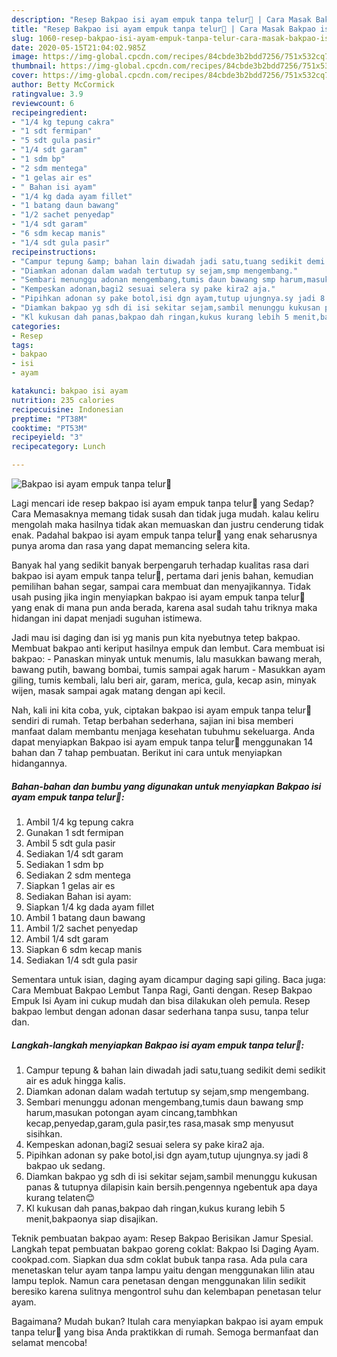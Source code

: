 ```yaml
---
description: "Resep Bakpao isi ayam empuk tanpa telur🎏 | Cara Masak Bakpao isi ayam empuk tanpa telur🎏 Yang Mudah Dan Praktis"
title: "Resep Bakpao isi ayam empuk tanpa telur🎏 | Cara Masak Bakpao isi ayam empuk tanpa telur🎏 Yang Mudah Dan Praktis"
slug: 1060-resep-bakpao-isi-ayam-empuk-tanpa-telur-cara-masak-bakpao-isi-ayam-empuk-tanpa-telur-yang-mudah-dan-praktis
date: 2020-05-15T21:04:02.985Z
image: https://img-global.cpcdn.com/recipes/84cbde3b2bdd7256/751x532cq70/bakpao-isi-ayam-empuk-tanpa-telur🎏-foto-resep-utama.jpg
thumbnail: https://img-global.cpcdn.com/recipes/84cbde3b2bdd7256/751x532cq70/bakpao-isi-ayam-empuk-tanpa-telur🎏-foto-resep-utama.jpg
cover: https://img-global.cpcdn.com/recipes/84cbde3b2bdd7256/751x532cq70/bakpao-isi-ayam-empuk-tanpa-telur🎏-foto-resep-utama.jpg
author: Betty McCormick
ratingvalue: 3.9
reviewcount: 6
recipeingredient:
- "1/4 kg tepung cakra"
- "1 sdt fermipan"
- "5 sdt gula pasir"
- "1/4 sdt garam"
- "1 sdm bp"
- "2 sdm mentega"
- "1 gelas air es"
- " Bahan isi ayam"
- "1/4 kg dada ayam fillet"
- "1 batang daun bawang"
- "1/2 sachet penyedap"
- "1/4 sdt garam"
- "6 sdm kecap manis"
- "1/4 sdt gula pasir"
recipeinstructions:
- "Campur tepung &amp; bahan lain diwadah jadi satu,tuang sedikit demi sedikit air es aduk hingga kalis."
- "Diamkan adonan dalam wadah tertutup sy sejam,smp mengembang."
- "Sembari menunggu adonan mengembang,tumis daun bawang smp harum,masukan potongan ayam cincang,tambhkan kecap,penyedap,garam,gula pasir,tes rasa,masak smp menyusut sisihkan."
- "Kempeskan adonan,bagi2 sesuai selera sy pake kira2 aja."
- "Pipihkan adonan sy pake botol,isi dgn ayam,tutup ujungnya.sy jadi 8 bakpao uk sedang."
- "Diamkan bakpao yg sdh di isi sekitar sejam,sambil menunggu kukusan panas &amp; tutupnya dilapisin kain bersih.pengennya ngebentuk apa daya kurang telaten😊"
- "Kl kukusan dah panas,bakpao dah ringan,kukus kurang lebih 5 menit,bakpaonya siap disajikan."
categories:
- Resep
tags:
- bakpao
- isi
- ayam

katakunci: bakpao isi ayam 
nutrition: 235 calories
recipecuisine: Indonesian
preptime: "PT38M"
cooktime: "PT53M"
recipeyield: "3"
recipecategory: Lunch

---
```



![Bakpao isi ayam empuk tanpa telur🎏](https://img-global.cpcdn.com/recipes/84cbde3b2bdd7256/751x532cq70/bakpao-isi-ayam-empuk-tanpa-telur🎏-foto-resep-utama.jpg)

Lagi mencari ide resep bakpao isi ayam empuk tanpa telur🎏 yang Sedap? Cara Memasaknya memang tidak susah dan tidak juga mudah. kalau keliru mengolah maka hasilnya tidak akan memuaskan dan justru cenderung tidak enak. Padahal bakpao isi ayam empuk tanpa telur🎏 yang enak seharusnya punya aroma dan rasa yang dapat memancing selera kita.

Banyak hal yang sedikit banyak berpengaruh terhadap kualitas rasa dari bakpao isi ayam empuk tanpa telur🎏, pertama dari jenis bahan, kemudian pemilihan bahan segar, sampai cara membuat dan menyajikannya. Tidak usah pusing jika ingin menyiapkan bakpao isi ayam empuk tanpa telur🎏 yang enak di mana pun anda berada, karena asal sudah tahu triknya maka hidangan ini dapat menjadi suguhan istimewa.

Jadi mau isi daging dan isi yg manis pun kita nyebutnya tetep bakpao. Membuat bakpao anti keriput hasilnya empuk dan lembut. Cara membuat isi bakpao: - Panaskan minyak untuk menumis, lalu masukkan bawang merah, bawang putih, bawang bombai, tumis sampai agak harum - Masukkan ayam giling, tumis kembali, lalu beri air, garam, merica, gula, kecap asin, minyak wijen, masak sampai agak matang dengan api kecil.


Nah, kali ini kita coba, yuk, ciptakan bakpao isi ayam empuk tanpa telur🎏 sendiri di rumah. Tetap berbahan sederhana, sajian ini bisa memberi manfaat dalam membantu menjaga kesehatan tubuhmu sekeluarga. Anda dapat menyiapkan Bakpao isi ayam empuk tanpa telur🎏 menggunakan 14 bahan dan 7 tahap pembuatan. Berikut ini cara untuk menyiapkan hidangannya.

<!--inarticleads1-->

##### Bahan-bahan dan bumbu yang digunakan untuk menyiapkan Bakpao isi ayam empuk tanpa telur🎏:

1. Ambil 1/4 kg tepung cakra
1. Gunakan 1 sdt fermipan
1. Ambil 5 sdt gula pasir
1. Sediakan 1/4 sdt garam
1. Sediakan 1 sdm bp
1. Sediakan 2 sdm mentega
1. Siapkan 1 gelas air es
1. Sediakan  Bahan isi ayam:
1. Siapkan 1/4 kg dada ayam fillet
1. Ambil 1 batang daun bawang
1. Ambil 1/2 sachet penyedap
1. Ambil 1/4 sdt garam
1. Siapkan 6 sdm kecap manis
1. Sediakan 1/4 sdt gula pasir


Sementara untuk isian, daging ayam dicampur daging sapi giling. Baca juga: Cara Membuat Bakpao Lembut Tanpa Ragi, Ganti dengan. Resep Bakpao Empuk Isi Ayam ini cukup mudah dan bisa dilakukan oleh pemula. Resep bakpao lembut dengan adonan dasar sederhana tanpa susu, tanpa telur dan. 

<!--inarticleads2-->

##### Langkah-langkah menyiapkan Bakpao isi ayam empuk tanpa telur🎏:

1. Campur tepung &amp; bahan lain diwadah jadi satu,tuang sedikit demi sedikit air es aduk hingga kalis.
1. Diamkan adonan dalam wadah tertutup sy sejam,smp mengembang.
1. Sembari menunggu adonan mengembang,tumis daun bawang smp harum,masukan potongan ayam cincang,tambhkan kecap,penyedap,garam,gula pasir,tes rasa,masak smp menyusut sisihkan.
1. Kempeskan adonan,bagi2 sesuai selera sy pake kira2 aja.
1. Pipihkan adonan sy pake botol,isi dgn ayam,tutup ujungnya.sy jadi 8 bakpao uk sedang.
1. Diamkan bakpao yg sdh di isi sekitar sejam,sambil menunggu kukusan panas &amp; tutupnya dilapisin kain bersih.pengennya ngebentuk apa daya kurang telaten😊
1. Kl kukusan dah panas,bakpao dah ringan,kukus kurang lebih 5 menit,bakpaonya siap disajikan.


Teknik pembuatan bakpao ayam: Resep Bakpao Berisikan Jamur Spesial. Langkah tepat pembuatan bakpao goreng coklat: Bakpao Isi Daging Ayam. cookpad.com. Siapkan dua sdm coklat bubuk tanpa rasa. Ada pula cara menetaskan telur ayam tanpa lampu yaitu dengan menggunakan lilin atau lampu teplok. Namun cara penetasan dengan menggunakan lilin sedikit beresiko karena sulitnya mengontrol suhu dan kelembapan penetasan telur ayam. 

Bagaimana? Mudah bukan? Itulah cara menyiapkan bakpao isi ayam empuk tanpa telur🎏 yang bisa Anda praktikkan di rumah. Semoga bermanfaat dan selamat mencoba!

